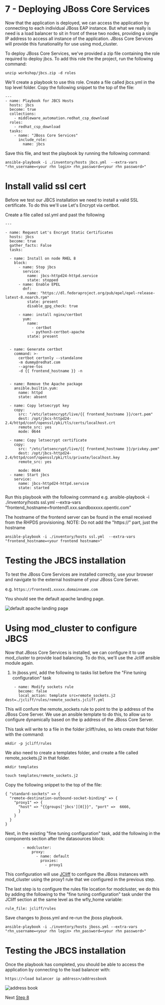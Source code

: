 # 7 - Deploying JBoss Core Services

Now that the application is deployed, we can access the application by connecting to each individual JBoss EAP instance.  But what we really is need is a load balancer to sit in front of these two nodes, providing a single IP address to access all instance of the application.  JBoss Core Services will provide this funationality for use using mod_cluster.

To deploy JBoss Core Services, we've provided a zip file containing the role required to deploy jbcs.  To add this role the the project, run the following command:

`unzip workshop/jbcs.zip -d roles`

We'll create a playbook to use this role.  Create a file called jbcs.yml in the top level folder.  Copy the following snippet to the top of the file:

```
---
- name: Playbook for JBCS Hosts
  hosts: jbcs
  become: true
  collections:
    - middleware_automation.redhat_csp_download
  roles:
    - redhat_csp_download
  tasks:
    - name: "JBoss Core Services"
      include_role:
        name: jbcs
```

Save this file, and test the playbook by running the following command:

`ansible-playbook -i ./inventory/hosts jbcs.yml  --extra-vars "rhn_username=<your rhn login> rhn_password=<your rhn password>"`

# Install valid ssl cert

Before we test our JBCS installation we need to install a valid SSL certificate.  To do this we'll use Let's Encrypt via certbot.

Create a file called ssl.yml and past the following

```
---

- name: Request Let's Encrypt Static Certificates
  hosts: jbcs
  become: true
  gather_facts: False
  tasks:

  - name: Install on node RHEL 8
    block:
      - name: Stop jbcs
        service:
          name: jbcs-httpd24-httpd.service
          state: stopped
      - name: Enable EPEL
        dnf:
          name: "https://dl.fedoraproject.org/pub/epel/epel-release-latest-8.noarch.rpm"
          state: present
          disable_gpg_check: true

      - name: install nginx/certbot
        yum:
          name:
            - certbot
            - python3-certbot-apache
          state: present


  - name: Generate certbot
    command: >-
      certbot certonly --standalone
      -m dummy@redhat.com
      --agree-tos
      -d {{ frontend_hostname }} -n


  - name: Remove the Apache package
    ansible.builtin.yum:
      name: httpd
      state: absent

  - name: Copy letsecrypt key
    copy:
      src: "/etc/letsencrypt/live/{{ frontend_hostname }}/cert.pem"
      dest: /opt/jbcs-httpd24-2.4/httpd/conf/openssl/pki/tls/certs/localhost.crt
      remote_src: yes
      mode: 0644

  - name: Copy letsecrypt certificate
    copy:
      src: "/etc/letsencrypt/live/{{ frontend_hostname }}/privkey.pem"
      dest: /opt/jbcs-httpd24-2.4/httpd/conf/openssl/pki/tls/private/localhost.key
      remote_src: yes

      mode: 0644
  - name: Start jbcs
    service:
      name: jbcs-httpd24-httpd.service
      state: started

```

Run this playbook with the following command e.g. ansible-playbook -i ./inventory/hosts ssl.yml  --extra-vars "frontend_hostname=frontend1.xxx.sandboxxxx.opentlc.com"

The hostname of the frontend server can be found in the email received from the RHPDS provisioning.  NOTE: Do not add the "https://" part, just the hostname

`ansible-playbook -i ./inventory/hosts ssl.yml  --extra-vars "frontend_hostname=<your frontend hostname>"`


# Testing the JBCS installation

To test the JBoss Core Services are installed correctly, use your browser and navigate to the external hostname of your JBoss Core Server.

e.g. `https://frontend1.xxxxx.domainname.com`



You should see the default apache landing page.

![default apache landing page](../images/apache.png)

# Using mod_cluster to configure JBCS

Now that JBoss Core Services is installed, we can configure it to use mod_cluster to provide load balancing.  To do this, we'll use the Jcliff ansible module again.  

1. In jboss.yml, add the following to tasks list before the "Fine tuning configuration" task

```
    - name: Modify sockets rule
      become: false
      local_action: template src=remote_sockets.j2 dest=./jcliff/rules/remote_sockets.jcliff.yml
```

This will confure the remote_sockets rule to point to the ip address of the JBoss Core Server.  We use an ansible template to do this, to allow us to configure dynamically based on the ip address of the JBoss Core Server.

This task will write to a file in the folder jcliff/rules, so lets create that folder with the command:

`mkdir -p jcliff/rules`

We also need to create a templates folder, and create a file called remote_sockets.j2 in that folder.  

`mkdir templates`

`touch templates/remote_sockets.j2`


Copy the following snippet to the top of the file:

```
{ "standard-sockets" => {
  "remote-destination-outbound-socket-binding" => {
    "proxy1" => {
      "host" => "{{groups['jbcs'][0]}}", "port" =>  6666,
      }
    }
  }
}
```


Next, in the existing "fine tuning configuration" task, add the following in the components section after the datasources block:
```
        - modcluster:
            proxy:
              - name: default
                proxies:
                  - proxy1
```

This configuration will use [JCliff](https://ansible-middleware.github.io/ansible_collections_jcliff/latest/README.html#about) to configure the JBoss instances with mod_cluster using the proxy1 rule that we configured in the previous step.

The last step is to configure the rules file location for modcluster, we do this by adding the following to the "fine tuning configuration" task under the JCliff section at the same level as the wfly_home variable:

`rule_file: jcliff/rules`

Save changes to jboss.yml and re-run the jboss playbook.

`ansible-playbook -i ./inventory/hosts jboss.yml --extra-vars "rhn_username=<your rhn login> rhn_password=<your rhn password>"`

# Testing the JBCS installation

Once the playbook has completed, you should be able to access the application by connecting to the load balancer with:

 `https://<load balancer ip address>/addressbook`

 ![address book](../images/addressbook-public.png)

 Next [Step 8](./8-testing.md)
